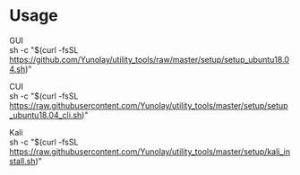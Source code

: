 # Usage
GUI  
sh -c "$(curl -fsSL https://github.com/Yunolay/utility_tools/raw/master/setup/setup_ubuntu18.04.sh)"

CUI  
sh -c "$(curl -fsSL https://raw.githubusercontent.com/Yunolay/utility_tools/master/setup/setup_ubuntu18.04_cli.sh)"

Kali  
sh -c "$(curl -fsSL https://raw.githubusercontent.com/Yunolay/utility_tools/master/setup/kali_install.sh)"
